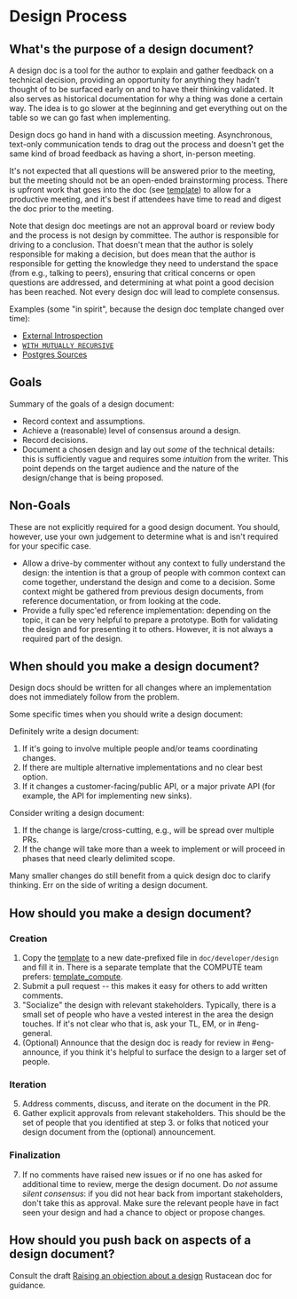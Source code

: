 # Design Process

## What's the purpose of a design document?

A design doc is a tool for the author to explain and gather feedback on a
technical decision, providing an opportunity for anything they hadn't thought of
to be surfaced early on and to have their thinking validated. It also serves as
historical documentation for why a thing was done a certain way. The idea is to
go slower at the beginning and get everything out on the table so we can go fast
when implementing.

Design docs go hand in hand with a discussion meeting. Asynchronous, text-only
communication tends to drag out the process and doesn't get the same kind of
broad feedback as having a short, in-person meeting.

It's not expected that all questions will be answered prior to the meeting, but
the meeting should not be an open-ended brainstorming process. There is upfront
work that goes into the doc (see [template](./00000000_template.md)) to allow
for a productive meeting, and it's best if attendees have time to read and
digest the doc prior to the meeting.

Note that design doc meetings are not an approval board or review body and the
process is not design by committee. The author is responsible for driving to a
conclusion. That doesn't mean that the author is solely responsible for making a
decision, but does mean that the author is responsible for getting the knowledge
they need to understand the space (from e.g., talking to peers), ensuring that
critical concerns or open questions are addressed, and determining at what point
a good decision has been reached. Not every design doc will lead to complete
consensus.

Examples (some "in spirit", because the design doc template changed over time):
* [External Introspection](./20230227_external_introspection.md)
* [`WITH MUTUALLY RECURSIVE`](./20221204_with_mutually_recursive.md)
* [Postgres Sources](./20210412_postgres_sources.md)

## Goals

Summary of the goals of a design document:

 - Record context and assumptions.
 - Achieve a (reasonable) level of consensus around a design.
 - Record decisions.
 - Document a chosen design and lay out _some_ of the technical details: this
   is sufficiently vague and requires some _intuition_ from the writer. This
   point depends on the target audience and the nature of the design/change
   that is being proposed.

## Non-Goals

These are not explicitly required for a good design document. You should,
however, use your own judgement to determine what is and isn't required for
your specific case.

 - Allow a drive-by commenter without any context to fully understand the
   design: the intention is that a group of people with common context can come
   together, understand the design and come to a decision. Some context might
   be gathered from previous design documents, from reference documentation, or
   from looking at the code.
 - Provide a fully spec'ed reference implementation: depending on the topic, it
   can be very helpful to prepare a prototype. Both for validating the design
   and for presenting it to others. However, it is not always a required part
   of the design.

## When should you make a design document?

Design docs should be written for all changes where an implementation does not
immediately follow from the problem.

Some specific times when you should write a design document:

Definitely write a design document:

1. If it's going to involve multiple people and/or teams coordinating changes.
2. If there are multiple alternative implementations and no clear best option.
3. If it changes a customer-facing/public API, or a major private API (for
   example, the API for implementing new sinks).

Consider writing a design document:

1. If the change is large/cross-cutting, e.g., will be spread over multiple PRs.
2. If the change will take more than a week to implement or will proceed in
   phases that need clearly delimited scope.

Many smaller changes do still benefit from a quick design doc to clarify
thinking. Err on the side of writing a design document.

## How should you make a design document?

### Creation

1. Copy the [template](./00000000_template.md) to a new date-prefixed file in
   `doc/developer/design` and fill it in. There is a separate template that the
   COMPUTE team prefers: [template_compute](./00000000_template_compute.md).
2. Submit a pull request -- this makes it easy for others to add written
   comments.
3. "Socialize" the design with relevant stakeholders. Typically, there is a
   small set of people who have a vested interest in the area the design
   touches. If it's not clear who that is, ask your TL, EM, or in #eng-general.
4. (Optional) Announce that the design doc is ready for review in #eng-announce,
   if you think it's helpful to surface the design to a larger set of people.

### Iteration

5. Address comments, discuss, and iterate on the document in the PR.
6. Gather explicit approvals from relevant stakeholders. This should be the set
   of people that you identified at step 3. or folks that noticed your design
   document from the (optional) announcement.

### Finalization

7. If no comments have raised new issues or if no one has asked for additional
   time to review, merge the design document. Do _not_ assume _silent
   consensus_: if you did not hear back from important stakeholders, don't take
   this as approval. Make sure the relevant people have in fact seen your design
   and had a chance to object or propose changes.

## How should you push back on aspects of a design document?

Consult the draft [Raising an objection about a design](https://rustacean-principles.netlify.app/how_to_rustacean/show_up/raising_an_objection.html) Rustacean doc for guidance.
